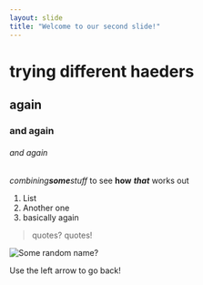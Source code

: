 ```yaml
---
layout: slide
title: "Welcome to our second slide!"
---
```

# trying different haeders
## again
### and again
###### and again

_combining**some**stuff_ to see **how** _**that**_ works out

1. List
2. Another one
3. basically again

> quotes?
> quotes!

![Some random name?](https://octodex.github.com/images/yaktocat.png)


Use the left arrow to go back!
